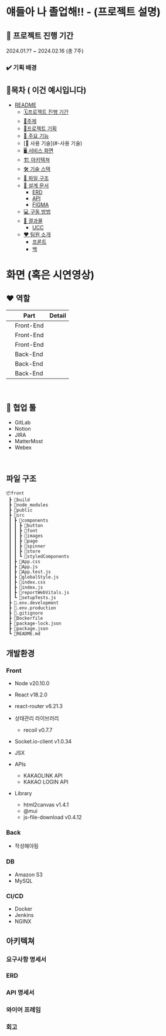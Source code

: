# 얘들아 나 졸업해!! - (프로젝트 설명)



## 🌱 프로젝트 진행 기간

2024.01.?? ~ 2024.02.16 (총 7주)

### :heavy_check_mark: 기획 배경


## 📖목차       ( 이건 예시입니다)
- [README](#readme)
	- [🗓프로젝트 진행 기간](#-프로젝트-진행-기간)
	- [📑주제](#-주제)
	- [🎉프로젝트 기획](#-프로젝트-기획)
	- [🔑 주요 기능](#-주요-기능)
    - [📜 사용 기술](#-사용 기술)
	- [🖥 서비스 화면](#-서비스-화면)
	- [🏗️ 아키텍쳐](#-아키텍쳐)
	- [🛠 기술 스택](#-기술-스택)
	- [📂 파일 구조](#-파일-구조)
	- [📝 설계 문서](#-설계-문서)
	    - [ERD](#erd)
	    - [API](#api)
        - [FIGMA](#FIGMA)
	- [💻 구동 방법](#-구동-방법)
	- [💾 결과물](#-결과물)
	    - [UCC](#UCC)
	- [❤ 팀원 소개](#-팀원-소개)
		- [프론트](#프론트)
		- [백](#백)





# 화면 (혹은 시연영상)




## :heart: 역할

|        | Part      | Detail                                                                                                 |
| ------ | --------- | ------------------------------------------------------------------------------------------------------ |
|  | Front-End |                            |
|  | Front-End  |                             |
|  | Front-End  |                           |
|  | Back-End  |                            |
|  | Back-End |                          |
|  | Back-End |                            |

<br/>

## 🤝 협업 툴

- GitLab
- Notion
- JIRA
- MatterMost
- Webex

<br>

## 파일 구조 
```
📦front
 ┣ 📂build
 ┣ 📂node_modules
 ┣ 📂public
 ┣ 📂src
 ┃ ┣ 📂components
 ┃ ┃ ┣ 📂button
 ┃ ┃ ┣ 📂font
 ┃ ┃ ┣ 📂images
 ┃ ┃ ┣ 📂page
 ┃ ┃ ┣ 📂spinner
 ┃ ┃ ┣ 📂store
 ┃ ┃ ┗ 📂styledComponents
 ┃ ┣ 📜App.css
 ┃ ┣ 📜App.js
 ┃ ┣ 📜App.test.js
 ┃ ┣ 📜globalStyle.js
 ┃ ┣ 📜index.css
 ┃ ┣ 📜index.js
 ┃ ┣ 📜reportWebVitals.js
 ┃ ┗ 📜setupTests.js
 ┣ 📜.env.development
 ┣ 📜.env.production
 ┣ 📜.gitignore
 ┣ 📜Dockerfile
 ┣ 📜package-lock.json
 ┣ 📜package.json
 ┗ 📜README.md
```

## 개발환경


### Front

- Node v20.10.0
- React v18.2.0
- react-router v6.21.3
- 상태관리 라이브러리
  - recoil v0.7.7
- Socket.io-client v1.0.34
- JSX

- APIs
  - KAKAOLINK API
  - KAKAO LOGIN API
- Library
	- html2canvas v1.4.1
	- @mui 
	- js-file-download v0.4.12
	
### Back
- 작성해야됨 

### DB

- Amazon S3
- MySQL

### CI/CD

- Docker
- Jenkins
- NGINX



## 아키텍쳐




### 요구사항 명세서



### ERD


### API 명세서


### 와이어 프레임





### 회고 